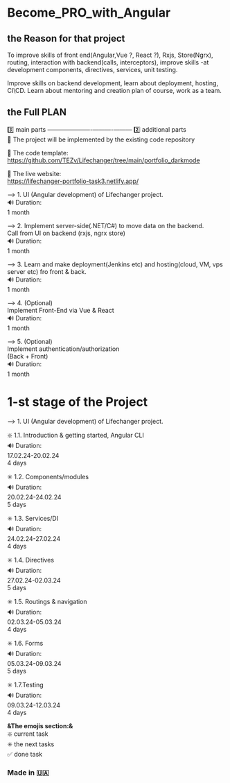 # Become_PRO_with_Angular

## the Reason for that project

To improve skills of front end(Angular,Vue ?, React ?), Rxjs, Store(Ngrx), routing, interaction with backend(calls, interceptors), improve skills -at development components, directives, services, unit testing.<br>

Improve skills on backend development, learn about deployment, hosting, CI\CD. Learn about mentoring and creation plan of course, work as a team.

## the Full PLAN

3️⃣ main parts ———————-———-——— 2️⃣ additional parts<br>
📢 The project will be implemented by the existing code repository <br>

🔆 The code template:<br>
https://github.com/TEZv/Lifechanger/tree/main/portfolio_darkmode<br>

🔅 The live website:<br>
https://lifechanger-portfolio-task3.netlify.app/<br>

—-> 1. UI (Angular development) of Lifechanger project.<br>
🔊 Duration:<br>
1 month<br>

—-> 2. Implement server-side(.NET/C#) to move data on the backend.<br> 
Call from UI on backend (rxjs, ngrx store)<br>
🔊 Duration:<br>
1 month<br>

—-> 3. Learn and make deployment(Jenkins etc) and hosting(cloud, VM, vps server etc) fro front & back.<br>
🔊 Duration:<br>
1 month<br>

—-> 4. (Optional)<br>
Implement Front-End via Vue & React<br>
🔊 Duration:<br>
1 month<br>

—-> 5. (Optional)<br>
Implement authentication/authorization<br>
(Back + Front)<br>
🔊 Duration:<br>
1 month<br>

# 1-st stage of the Project

—-> 1. UI (Angular development) of Lifechanger project.<br>

❇️ 1.1. Introduction & getting started, Angular CLI<br>
🔊 Duration:<br>
17.02.24-20.02.24<br>
4 days<br>

✳️ 1.2. Components/modules<br>
🔊 Duration:<br>
20.02.24-24.02.24<br>
5 days<br>

✳️ 1.3. Services/DI<br>
🔊 Duration:<br>
24.02.24-27.02.24<br>
4 days<br>

✳️ 1.4. Directives<br>
🔊 Duration:<br>
27.02.24-02.03.24<br>
5 days<br>

✳️ 1.5. Routings & navigation<br>
🔊 Duration:<br>
02.03.24-05.03.24<br>
4 days<br>

✳️ 1.6. Forms<br>
🔊 Duration:<br>
05.03.24-09.03.24<br>
5 days<br>

✳️ 1.7.Testing<br>
🔊 Duration:<br>
09.03.24-12.03.24<br>
4 days<br>

**&The emojis section:&**<br>
❇️ current task<br>
✳️ the next tasks<br>
✅ done task

### Made in 🇺🇦

